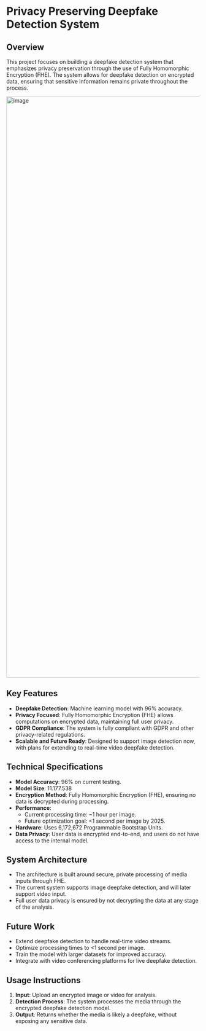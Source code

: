 
# Privacy Preserving Deepfake Detection System

## Overview
This project focuses on building a deepfake detection system that emphasizes privacy preservation through the use of Fully Homomorphic Encryption (FHE). The system allows for deepfake detection on encrypted data, ensuring that sensitive information remains private throughout the process.

<img width="1513" alt="image" src="https://github.com/user-attachments/assets/0ec21ce1-8b20-4b74-ad9e-547bad7c9327">

## Key Features
- **Deepfake Detection**: Machine learning model with 96% accuracy.
- **Privacy Focused**: Fully Homomorphic Encryption (FHE) allows computations on encrypted data, maintaining full user privacy.
- **GDPR Compliance**: The system is fully compliant with GDPR and other privacy-related regulations.
- **Scalable and Future Ready**: Designed to support image detection now, with plans for extending to real-time video deepfake detection.

## Technical Specifications
- **Model Accuracy**: 96% on current testing.
- **Model Size**: 11.177.538
- **Encryption Method**: Fully Homomorphic Encryption (FHE), ensuring no data is decrypted during processing.
- **Performance**:
  - Current processing time: ~1 hour per image.
  - Future optimization goal: <1 second per image by 2025.
- **Hardware**: Uses 6,172,672 Programmable Bootstrap Units.
- **Data Privacy**: User data is encrypted end-to-end, and users do not have access to the internal model.
  
## System Architecture
- The architecture is built around secure, private processing of media inputs through FHE.
- The current system supports image deepfake detection, and will later support video input.
- Full user data privacy is ensured by not decrypting the data at any stage of the analysis.

## Future Work
- Extend deepfake detection to handle real-time video streams.
- Optimize processing times to <1 second per image.
- Train the model with larger datasets for improved accuracy.
- Integrate with video conferencing platforms for live deepfake detection.

## Usage Instructions
1. **Input**: Upload an encrypted image or video for analysis.
2. **Detection Process**: The system processes the media through the encrypted deepfake detection model.
3. **Output**: Returns whether the media is likely a deepfake, without exposing any sensitive data.

